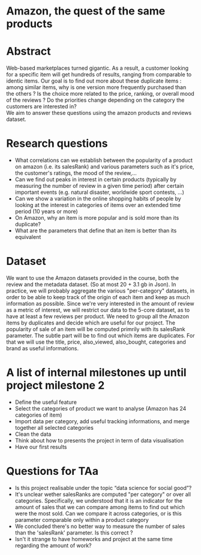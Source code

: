 # Amazon, the quest of the same products

# Abstract
Web-based marketplaces turned gigantic. As a result, a customer looking for a specific item will get hundreds of results, ranging from comparable to identic items. Our goal is to find out more about these duplicate items : among similar items, why is one version more frequently purchased than the others ? Is the choice more related to the price, ranking, or overall mood of the reviews ? Do the priorities change depending on the category the customers are interested in?  
We aim to answer these questions using the amazon products and reviews dataset.


# Research questions
* What correlations can we establish between the popularity of a product on amazon (i.e. its salesRank) and various parameters such as it's price, the customer's ratings, the mood of the review,...
* Can we find out peaks in interest in certain products (typically by measuring the number of review in a given time period) after certain important events (e.g. natural disaster, worldwide sport contests, ...)
* Can we show a variation in the online shopping habits of people by looking at the interest in categories of items over an extended time period (10 years or more)
* On Amazon, why an item is more popular and is sold more than its duplicate?
* What are the parameters that define that an item is better than its equivalent


# Dataset
We want to use the Amazon datasets provided in the course, both the review and the metadata dataset. (So at most 20 + 3.1 gb in Json). 
In practice, we will probably aggregate the various "per-category" datasets, in order to be able to keep track of the origin of each item and keep as much information as possible.
Since we're very interested in the amount of review as a metric of interest, we will restrict our data to the 5-core dataset, as to have at least a few reviews per product.
We need to group all the Amazon items by duplicates and decide which are useful for our project. 
The popularity of sale of an item will be computed primrily with its salesRank parameter. 
The subtle part will be to find out which items are duplicates. For that we will use the title, price, also_viewed, also_bought, categories and brand as useful informations.


# A list of internal milestones up until project milestone 2
* Define the useful feature
* Select the categories of product we want to analyse (Amazon has 24 categories of item)
* Import data per category, add useful tracking informations, and merge together all selected categories
* Clean the data
* Think about how to presents the project in term of data visualisation
* Have our first results


# Questions for TAa
* Is this project realisable under the topic “data science for social good”?
* It's unclear wether salesRanks are computed "per category"  or over all categories. Specifically, we understood that it is an indicator for the amount of sales that we can compare among items to find out which were the most sold. Can we compare it across categories, or is this parameter comparable only within a product category
* We concluded there's no better way to measure the number of sales than the 'salesRank' parameter. Is this correct ? 
* Isn't it strange to have homeworks and project at the same time regarding the amount of work?


